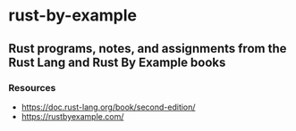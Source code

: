 # rust-by-example
## Rust programs, notes, and assignments from the Rust Lang and Rust By Example books

### Resources
* https://doc.rust-lang.org/book/second-edition/
* https://rustbyexample.com/

